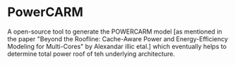# PowerCARM
A open-source tool to generate the POWERCARM model [as mentioned in the paper "Beyond the Roofline: Cache-Aware Power and Energy-Efficiency Modeling for Multi-Cores" by Alexandar illic etal.]  which eventually helps to determine total power roof of teh underlying architecture. 
